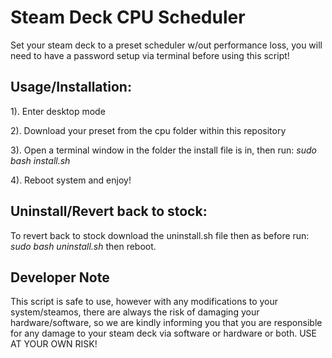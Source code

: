 # Steam Deck CPU Scheduler
Set your steam deck to a preset scheduler w/out performance loss, you will need to have a password setup via terminal before using this script!

## Usage/Installation:

1). Enter desktop mode

2). Download your preset from the cpu folder within this repository

3). Open a terminal window in the folder the install file is in, then run: *sudo bash install.sh*

4). Reboot system and enjoy!

## Uninstall/Revert back to stock:
To revert back to stock download the uninstall.sh file then as before run: *sudo bash uninstall.sh* then reboot.

## Developer Note
This script is safe to use, however with any modifications to your system/steamos, there are always the risk of damaging your hardware/software, so we are kindly informing you that you are responsible for any damage to your steam deck via software or hardware or both. USE AT YOUR OWN RISK!
